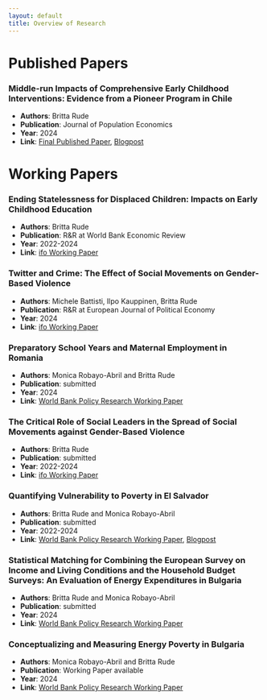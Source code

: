 ```yaml
---
layout: default
title: Overview of Research
---
```


# Published Papers

### Middle-run Impacts of Comprehensive Early Childhood Interventions: Evidence from a Pioneer Program in Chile
- **Authors**: Britta Rude
- **Publication**: Journal of Population Economics
- **Year**: 2024
- **Link**: [Final Published Paper](https://rdcu.be/dB4xB), [Blogpost](https://blogs.worldbank.org/en/education/Comprehensive-early-childhood-interventions-to-build-human-capital)

# Working Papers

### Ending Statelessness for Displaced Children: Impacts on Early Childhood Education
- **Authors**: Britta Rude
- **Publication**: R&R at World Bank Economic Review
- **Year**: 2022-2024
- **Link**: [ifo Working Paper](https://www.ifo.de/en/publications/2023/working-paper/ending-statelessness-displaced-children-impact-early-childhood)

### Twitter and Crime: The Effect of Social Movements on Gender-Based Violence
- **Authors**: Michele Battisti, Ilpo Kauppinen, Britta Rude
- **Publication**: R&R at European Journal of Political Economy 
- **Year**: 2024
- **Link**: [ifo Working Paper](https://www.ifo.de/en/publications/2022/working-paper/twitter-and-crime-effect-social-movements-genderbased-violence#:~:text=Michele%20Battisti%2C%20Ilpo%20Kauppinen%2C%20Britta%20Rude&text=We%20exploit%20the%20high%2Dfrequency,decrease%20in%20reported%20crime%20rates.)

### Preparatory School Years and Maternal Employment in Romania
- **Authors**: Monica Robayo-Abril and Britta Rude
- **Publication**: submitted
- **Year**: 2024
- **Link**: [World Bank Policy Research Working Paper](https://documents.worldbank.org/en/publication/documents-reports/documentdetail/099916512112331443/idu04bdf4f0b0085404fe308329043198ba43117)

### The Critical Role of Social Leaders in the Spread of Social Movements against Gender-Based Violence
- **Authors**: Britta Rude
- **Publication**: submitted
- **Year**: 2022-2024
- **Link**: [ifo Working Paper](https://www.ifo.de/en/publications/2022/working-paper/critical-role-social-leaders-spread-social-movements-against-gender)

###  Quantifying Vulnerability to Poverty in El Salvador
- **Authors**: Britta Rude and Monica Robayo-Abril
- **Publication**: submitted
- **Year**: 2022-2024
- **Link**: [World Bank Policy Research Working Paper](https://documents1.worldbank.org/curated/en/099642102012330604/pdf/IDU0a3d39af50f12704d0d0889c0f48b6edbbedd.pdf), [Blogpost](https://blogs.worldbank.org/en/latinamerica/risks-hazards-growing-implication-poverty-analysis-el-salvador)

###  Statistical Matching for Combining the European Survey on Income and Living Conditions and the Household Budget Surveys: An Evaluation of Energy Expenditures in Bulgaria
- **Authors**: Britta Rude and Monica Robayo-Abril
- **Publication**: submitted
- **Year**: 2024
- **Link**: [World Bank Policy Research Working Paper](https://documents.worldbank.org/en/publication/documents-reports/documentdetail/099918006242435645/idu18642b8e2160eb142ff18e241ebb95b21d260)

###  Conceptualizing and Measuring Energy Poverty in Bulgaria 
- **Authors**: Monica Robayo-Abril and Britta Rude
- **Publication**: Working Paper available 
- **Year**: 2024
- **Link**: [World Bank Policy Research Working Paper](https://documents.worldbank.org/en/publication/documents-reports/documentdetail/099011006262428993/idu1273e6f361f48d14b621abcc16393247a6a3b)


  




